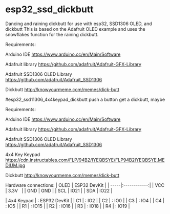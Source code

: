 # esp32_ssd_dickbutt
Dancing and raining dickbutt for use with esp32, SSD1306 OLED, and dickbutt
This is based on the Adafruit OLED example and uses the snowflakes function for the raining dickbutt.

Requirements:

Arduino IDE
https://www.arduino.cc/en/Main/Software

Adafruit library
https://github.com/adafruit/Adafruit-GFX-Library

Adafruit SSD1306 OLED Library
https://github.com/adafruit/Adafruit_SSD1306

Dickbutt
http://knowyourmeme.com/memes/dick-butt


#esp32_ssd11306_4x4keypad_dickbutt
push a button get a dickbutt, maybe


Requirements:

Arduino IDE
https://www.arduino.cc/en/Main/Software

Adafruit library
https://github.com/adafruit/Adafruit-GFX-Library

Adafruit SSD1306 OLED Library
https://github.com/adafruit/Adafruit_SSD1306

4x4 Key Keypad
https://cdn.instructables.com/FLP/94B2/IYEQBSYE/FLP94B2IYEQBSYE.MEDIUM.jpg

Dickbutt
http://knowyourmeme.com/memes/dick-butt


Hardware connections:
| OLED | ESP32 DevKit |
| -----|:------------:|
| VCC  |     3.3V     |
| GND  |     GND      |
| SCL  |     IO21     |
| SDA  |     IO22     |

| 4x4 Keypad    | : ESP32 DevKit |
| C1            | :    IO2 |
| C2            | :    IO0 |
| C3            | :    IO4 |
| C4            | :    IO5 |
| R1            | :    IO15 |
| R2            | :    IO16 |
| R3            | :    IO18 |
| R4            | :    IO19 |
